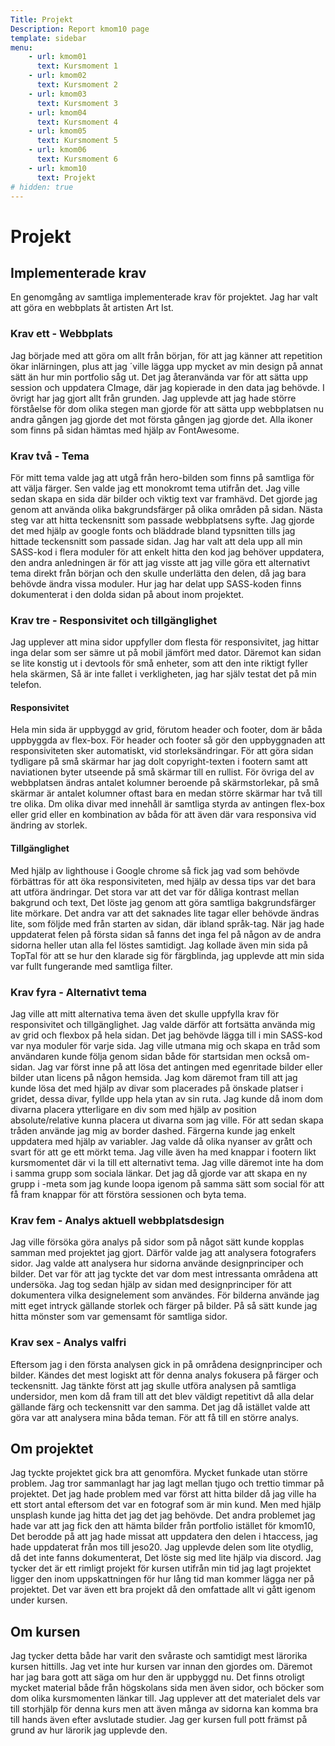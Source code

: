```yaml
---
Title: Projekt
Description: Report kmom10 page
template: sidebar
menu:
    - url: kmom01
      text: Kursmoment 1
    - url: kmom02
      text: Kursmoment 2
    - url: kmom03
      text: Kursmoment 3
    - url: kmom04
      text: Kursmoment 4
    - url: kmom05
      text: Kursmoment 5
    - url: kmom06
      text: Kursmoment 6
    - url: kmom10
      text: Projekt
# hidden: true
---
```


Projekt
==================
Implementerade krav
-------------------
En genomgång av samtliga implementerade krav för projektet. Jag har valt att göra en webbplats åt artisten Art Ist.
### Krav ett - Webbplats
Jag började med att göra om allt från början, för att jag känner att repetition ökar inlärningen, plus att jag ´ville lägga upp mycket av min design på annat sätt än hur min portfolio såg ut. Det jag återanvända var för att sätta upp session och uppdatera CImage, där jag kopierade in den data jag behövde. I övrigt har jag gjort allt från grunden. Jag upplevde att jag hade större förståelse för dom olika stegen man gjorde för att sätta upp webbplatsen nu andra gången jag gjorde det mot första gången jag gjorde det. Alla ikoner som finns på sidan hämtas med hjälp av FontAwesome.

### Krav två - Tema
För mitt tema valde jag att utgå från hero-bilden som finns på samtliga för att välja färger. Sen valde jag ett monokromt tema utifrån det. Jag ville sedan skapa en sida där bilder och viktig text var framhävd. Det gjorde jag genom att använda olika bakgrundsfärger på olika områden på sidan. Nästa steg var att hitta teckensnitt som passade webbplatsens syfte. Jag gjorde det med hjälp av google fonts och bläddrade bland typsnitten tills jag hittade teckensnitt som passade sidan. Jag har valt att dela upp all min SASS-kod i flera moduler för att enkelt hitta den kod jag behöver uppdatera, den andra anledningen är för att jag visste att jag ville göra ett alternativt tema direkt från början och den skulle underlätta den delen, då jag bara behövde ändra vissa moduler. Hur jag har delat upp SASS-koden finns dokumenterat i den dolda sidan på about inom projektet.

### Krav tre - Responsivitet och tillgänglighet
Jag upplever att mina sidor uppfyller dom flesta för responsivitet, jag hittar inga delar som ser sämre ut på mobil jämfört med dator. Däremot kan sidan se lite konstig ut i devtools för små enheter, som att den inte riktigt fyller hela skärmen, Så är inte fallet i verkligheten, jag har själv testat det på min telefon.

#### Responsivitet
Hela min sida är uppbyggd av grid, förutom header och footer, dom är båda uppbyggda av flex-box. För header och footer så gör den uppbyggnaden att responsiviteten sker automatiskt, vid storleksändringar. För att göra sidan tydligare på små skärmar har jag dolt copyright-texten i footern samt att naviationen byter utseende på små skärmar till en rullist. För övriga del av webbplatsen ändras antalet kolumner beroende på skärmstorlekar, på små skärmar är antalet kolumner oftast bara en medan större skärmar har två till tre olika. Dm olika divar med innehåll är samtliga styrda av antingen flex-box eller grid eller en kombination av båda för att även där vara responsiva vid ändring av storlek.

#### Tillgänglighet
Med hjälp av lighthouse i Google chrome så fick jag vad som behövde förbättras för att öka responsiviteten, med hjälp av dessa tips var det bara att utföra ändringar. Det stora var att det var för dåliga kontrast mellan bakgrund och text, Det löste jag genom att göra samtliga bakgrundsfärger lite mörkare. Det andra var att det saknades lite tagar eller behövde ändras lite, som följde med från starten av sidan, där ibland språk-tag. När jag hade uppdaterat felen på första sidan så fanns det inga fel på någon av de andra sidorna heller utan alla fel löstes samtidigt. Jag kollade även min sida på TopTal för att se hur den klarade sig för färgblinda, jag upplevde att min sida var fullt fungerande med samtliga filter.

### Krav fyra - Alternativt tema
Jag ville att mitt alternativa tema även det skulle uppfylla krav för responsivitet och tillgänglighet. Jag valde därför att fortsätta använda mig av grid och flexbox på hela sidan. Det jag behövde lägga till i min SASS-kod var nya moduler för varje sida. Jag ville utmana mig och skapa en tråd som användaren kunde följa genom sidan både för startsidan men också om-sidan. Jag var först inne på att lösa det antingen med egenritade bilder eller bilder utan licens på någon hemsida. Jag kom däremot fram till att jag kunde lösa det med hjälp av divar som placerades på önskade platser i gridet, dessa divar, fyllde upp hela ytan av sin ruta. Jag kunde då inom dom divarna placera ytterligare en div som med hjälp av position absolute/relative kunna placera ut divarna som jag ville. För att sedan skapa tråden använde jag mig av border dashed. Färgerna kunde jag enkelt uppdatera med hjälp av variabler. Jag valde då olika nyanser av grått och svart för att ge ett mörkt tema. Jag ville även ha med knappar i footern likt kursmomentet där vi la till ett alternativt tema. Jag ville däremot inte ha dom i samma grupp som sociala länkar. Det jag då gjorde var att skapa en ny grupp i -meta som jag kunde loopa igenom på samma sätt som social för att få fram knappar för att förstöra sessionen och byta tema.

### Krav fem - Analys aktuell webbplatsdesign
Jag ville försöka göra analys på sidor som på något sätt kunde kopplas samman med projektet jag gjort. Därför valde jag att analysera fotografers sidor. Jag valde att analysera hur sidorna använde designprinciper och bilder. Det var för att jag tyckte det var dom mest intressanta områdena att undersöka. Jag tog sedan hjälp av sidan med designprinciper för att dokumentera vilka designelement som användes. För bilderna använde jag mitt eget intryck gällande storlek och färger på bilder. På så sätt kunde jag hitta mönster som var gemensamt för samtliga sidor.

### Krav sex - Analys valfri
Eftersom jag i den första analysen gick in på områdena designprinciper och bilder. Kändes det mest logiskt att för denna analys fokusera på färger och teckensnitt. Jag tänkte först att jag skulle utföra analysen på samtliga undersidor, men kom då fram till att det blev väldigt repetitivt då alla delar gällande färg och teckensnitt var den samma. Det jag då istället valde att göra var att analysera mina båda teman. För att få till en större analys.

Om projektet
------------
Jag tyckte projektet gick bra att genomföra. Mycket funkade utan större problem. Jag tror sammanlagt har jag lagt mellan tjugo och trettio timmar på projektet. Det jag hade problem med var först att hitta bilder då jag ville ha ett stort antal eftersom det var en fotograf som är min kund. Men med hjälp unsplash kunde jag hitta det jag det jag behövde. Det andra problemet jag hade var att jag fick den att hämta bilder från portfolio istället för kmom10, Det berodde på att jag hade missat att uppdatera den delen i htaccess, jag  hade uppdaterat från mos till jeso20. Jag upplevde delen som lite otydlig, då det inte fanns dokumenterat, Det löste sig med lite hjälp via discord. Jag tycker det är ett rimligt projekt för kursen utifrån min tid jag lagt projektet ligger den inom uppskattningen för hur lång tid man kommer lägga ner på projektet. Det var även ett bra projekt då den omfattade allt vi gått igenom under kursen.

Om kursen
---------
Jag tycker detta både har varit den svåraste och samtidigt mest lärorika kursen hittills. Jag vet inte hur kursen var innan den gjordes om. Däremot har jag bara gott att säga om hur den är uppbyggd nu. Det finns otroligt mycket material både från högskolans sida men även sidor, och böcker som dom olika kursmomenten länkar till. Jag upplever att det materialet dels var till storhjälp för denna kurs men att även många av sidorna kan komma bra till hands även efter avslutade studier. Jag ger kursen full pott främst på grund av hur lärorik jag upplevde den.
